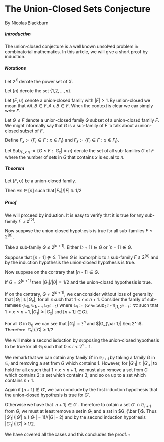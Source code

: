 # The Union-Closed Sets Conjecture

By Nicolas Blackburn

##### Introduction

The union-closed conjecture is a well known unsolved problem in combinatorial mathematics. In this article, we will give a short proof by induction.

##### Notations
Let $2^X$ denote the power set of $X$.

Let $[n]$ denote the set $\{1, 2, \ldots, n\}$.

Let $(F, \cup)$ denote a union-closed family with $|F| > 1$. By union-closed we mean that $\forall A, B \in F, A \cup B \in F$. When the context is clear we can simply write $F$.

Let $G \leq F$ denote a union-closed family $G$ subset of a union-closed family $F$. We might informally say that $G$ is a sub-family of $F$ to talk about a union-closed subset of $F$. 

Define $F_{x} := \{F_i \in F : x \in F_i\}$ and $F_{\bar x} := \{F_i \in F : x \notin F_i\}$.

Let $\text{Sub}_ {F, x, n} := \{G \leq F : |G_x| = n\}$ denote the set of all sub-families $G$ of $F$ where the number of sets in $G$ that contains $x$ is equal to $n$.

##### Theorem

Let $(F, \cup)$ be a union-closed family.

Then $\exists x \in [n]$ such that $|F_x| / |F| \geq 1/2$.

##### Proof

We will proceed by induction. It is easy to verify that it is true for any sub-family $F \leq 2^{[2]}$.

Now suppose the union-closed hypothesis is true for all sub-families $F \leq 2^{[n]}$.

Take a sub-family $G \leq 2^{[n + 1]}$. Either $[n + 1] \in G$ or $[n + 1] \notin G.$

Suppose that $[n + 1] \notin G$. Then $G$ is isomorphic to a sub-family $F \leq 2^{[n]}$ and by the induction hypothesis the union-closed hypothesis is true.

Now suppose on the contrary that $[n + 1] \in G$. 

If $G = 2^{[n + 1]}$ then $|G_1| / |G| = 1/2$ and the union-closed hypothesis is true. 

If on the contrary, $G \neq 2^{[n + 1]}$, we can consider without loss of generality that $|G_1| \geq |G_x|$, for all $x$ such that $1 < x \leq n + 1$. Consider the family of sub-families $\{ \mathbb{G}_ 0, \mathbb{G}_ 1, \ldots, \mathbb{G}_ {2^n - 1} \}$ where $\mathbb{G}_ i := \{G \in \text{Sub}_ {2^{[n + 1]}, 1, 2^n - i} : \forall x \text{ such that } 1 < x \leq n + 1, |G_1| \geq |G_x| \text{ and } [n + 1] \in G \}$. 

For all $G$ in $\mathbb{G}_ 0$ we can see that $|G_1| = 2^n$ and $|G_{\bar 1}| \leq 2^n$. Therefore $|G_1| / |G| \geq 1 / 2$.

We will make a second induction by supposing the union-closed hypothesis to be true for all $\mathbb{G}_i$ such that $0 \leq i < 2^n - 1$. 

We remark that we can obtain any family $G'$ in $\mathbb{G}_ {i + 1}$ by taking a family $G$ in $\mathbb{G}_ i$ and removing a set from $G$ which contains $1$. However, for $|G'_1| \geq |G'_x|$ to hold for all x such that $1 < x \leq n + 1$, we must also remove a set from $G$ which contains $2$; a set which contains $3$; and so on up to a set which contains $n+1$.

Again if $[n + 1] \notin G'$, we can conclude by the first induction hypothesis that the union-closed hypothesis is true for $G'$. 

Otherwise we have that $[n + 1] \in G'$. Therefore to obtain a set $G'$ in $\mathbb{G}_ {i + 1}$ from $G$, we must at least remove a set in $G_1$ and a set in $G_{\bar 1}$. Thus $|G'_ 1| / |G'| \geq (|G_ 1| - 1) / (|G| - 2)$ and by the second induction hypothesis $|G'_ 1| / |G'| \geq 1 / 2$. 

We have covered all the cases and this concludes the proof. $\square$
